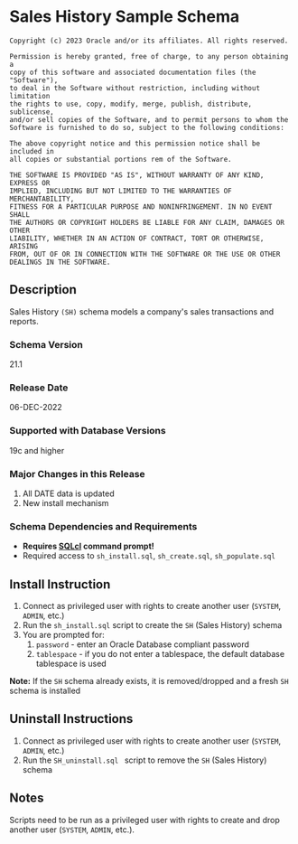 # Sales History Sample Schema

```
Copyright (c) 2023 Oracle and/or its affiliates. All rights reserved.

Permission is hereby granted, free of charge, to any person obtaining a
copy of this software and associated documentation files (the "Software"),
to deal in the Software without restriction, including without limitation
the rights to use, copy, modify, merge, publish, distribute, sublicense,
and/or sell copies of the Software, and to permit persons to whom the
Software is furnished to do so, subject to the following conditions:

The above copyright notice and this permission notice shall be included in
all copies or substantial portions rem of the Software.

THE SOFTWARE IS PROVIDED "AS IS", WITHOUT WARRANTY OF ANY KIND, EXPRESS OR
IMPLIED, INCLUDING BUT NOT LIMITED TO THE WARRANTIES OF MERCHANTABILITY,
FITNESS FOR A PARTICULAR PURPOSE AND NONINFRINGEMENT. IN NO EVENT SHALL
THE AUTHORS OR COPYRIGHT HOLDERS BE LIABLE FOR ANY CLAIM, DAMAGES OR OTHER
LIABILITY, WHETHER IN AN ACTION OF CONTRACT, TORT OR OTHERWISE, ARISING
FROM, OUT OF OR IN CONNECTION WITH THE SOFTWARE OR THE USE OR OTHER
DEALINGS IN THE SOFTWARE.
```

## Description

Sales History `(SH)` schema models a company's sales transactions and reports. 

### Schema Version

21.1

### Release Date

06-DEC-2022

### Supported with Database Versions

19c and higher

### Major Changes in this Release

1. All DATE data is updated
2. New install mechanism

### Schema Dependencies and Requirements

- **Requires [SQLcl](https://oracle.com/sqlcl) command prompt!**
- Required access to `sh_install.sql`, `sh_create.sql`, `sh_populate.sql`

## Install Instruction

1. Connect as privileged user with rights to create another user (`SYSTEM`, `ADMIN`, etc.)
2. Run the `sh_install.sql` script to create the `SH` (Sales History) schema
3. You are prompted for:
    1. `password` - enter an Oracle Database compliant password
    2. `tablespace` - if you do not enter a tablespace, the default database tablespace is used

**Note:** If the `SH` schema already exists, it is removed/dropped and 
        a fresh `SH` schema is installed

## Uninstall Instructions

1. Connect as privileged user with rights to create another user (`SYSTEM`, `ADMIN`, etc.)
2. Run the `SH_uninstall.sql ` script to remove the `SH` (Sales History) schema

## Notes

Scripts need to be run as a privileged user with rights to create and drop another user (`SYSTEM`, `ADMIN`, etc.).
